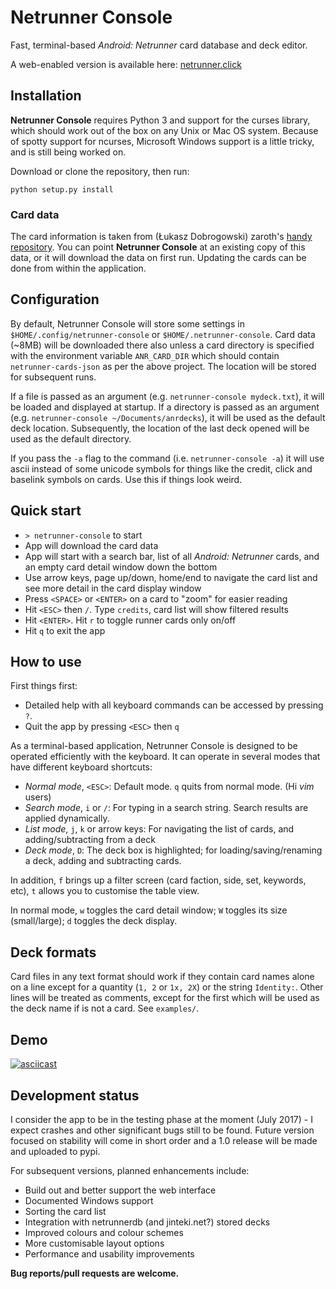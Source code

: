 # Netrunner Console

Fast, terminal-based *Android: Netrunner* card database and deck editor.

A web-enabled version is available here: [netrunner.click](http://netrunner.click/)

## Installation

**Netrunner Console** requires Python 3 and support for the curses library, which should work out of the box on any Unix or Mac OS system. Because of spotty support for ncurses, Microsoft Windows support is a little tricky, and is still being worked on.

Download or clone the repository, then run:

`python setup.py install`

### Card data
The card information is taken from (Łukasz Dobrogowski) zaroth's [handy repository](https://github.com/zaroth/netrunner-cards-json). You can point **Netrunner Console** at an existing copy of this data, or it will download the data on first run. Updating the cards can be done from within the application.


## Configuration

By default, Netrunner Console will store some settings in `$HOME/.config/netrunner-console` or `$HOME/.netrunner-console`.  Card data (~8MB) will be downloaded there also unless a card directory is specified with the environment variable 
`ANR_CARD_DIR` which should contain `netrunner-cards-json` as per the above project. The location will be stored for subsequent runs.

If a file is passed as an argument (e.g. `netrunner-console mydeck.txt`), it will be loaded and displayed at startup. If a directory is passed as an argument (e.g. `netrunner-console ~/Documents/anrdecks`), it will be used as the default deck location. Subsequently, the location of the last deck opened will be used as the default directory.

If you pass the `-a` flag to the command (i.e. `netrunner-console -a`) it will use ascii instead of some unicode symbols for things like the credit, click and baselink symbols on cards. Use this if things look weird.

## Quick start

- `> netrunner-console` to start
- App will download the card data
- App will start with a search bar, list of all *Android: Netrunner* cards, and an empty card detail window down the bottom
- Use arrow keys, page up/down, home/end to navigate the card list and see more detail in the card display window
- Press `<SPACE>` or `<ENTER>` on a card to "zoom" for easier reading
- Hit `<ESC>` then `/`. Type `credits`, card list will show filtered results
- Hit `<ENTER>`. Hit `r` to toggle runner cards only on/off
- Hit `q` to exit the app

## How to use

First things first:

- Detailed help with all keyboard commands can be accessed by pressing `?`. 
- Quit the app by pressing `<ESC>` then `q`

As a terminal-based application, Netrunner Console is designed to be operated efficiently with the keyboard. It can operate in several modes that have different keyboard shortcuts:

- *Normal mode*, `<ESC>`: Default mode. `q` quits from normal mode. (Hi *vim* users)
- *Search mode*, `i` or `/`: For typing in a search string. Search results are applied dynamically.
- *List mode*, `j`, `k` or arrow keys: For navigating the list of cards, and adding/subtracting from a deck
- *Deck mode*, `D`: The deck box is highlighted; for loading/saving/renaming a deck, adding and subtracting cards.

In addition, `f` brings up a filter screen (card faction, side, set, keywords, etc), `t` allows you to customise the table view.

In normal mode, `w` toggles the card detail window; `W` toggles its size (small/large); `d` toggles the deck display.

## Deck formats

Card files in any text format should work if they contain card names alone on a line except for a quantity (`1, 2` or `1x, 2X`) or the string `Identity:`. Other lines will be treated as comments, except for the first which will be used as the deck name if is not a card. See `examples/`.

## Demo

[![asciicast](https://asciinema.org/a/128404.png)](https://asciinema.org/a/128404)

## Development status

I consider the app to be in the testing phase at the moment (July 2017) - I expect crashes and other significant bugs still to be found. Future version focused on stability will come in short order and a 1.0 release will be made and uploaded to pypi.

For subsequent versions, planned enhancements include:

- Build out and better support the web interface
- Documented Windows support
- Sorting the card list 
- Integration with netrunnerdb (and jinteki.net?) stored decks
- Improved colours and colour schemes
- More customisable layout options
- Performance and usability improvements

**Bug reports/pull requests are welcome.**

